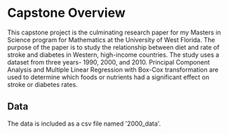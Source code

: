 # Capstone Overview

This capstone project is the culminating research paper for my Masters in Science program for Mathematics at the University of West Florida.  The purpose of the 
paper is to study the relationship between diet and rate of stroke and diabetes in Western, high-income countries.  The study uses a dataset from three years-
1990, 2000, and 2010.  Principal Component Analysis and Multiple Linear Regression with Box-Cox transformation are used to determine which foods or nutrients
had a significant effect on stroke or diabetes rates.

## Data
The data is included as a csv file named '2000_data'.  

